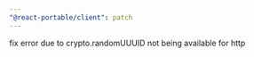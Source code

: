 ```yaml
---
"@react-portable/client": patch
---
```


fix error due to crypto.randomUUUID not being available for http
